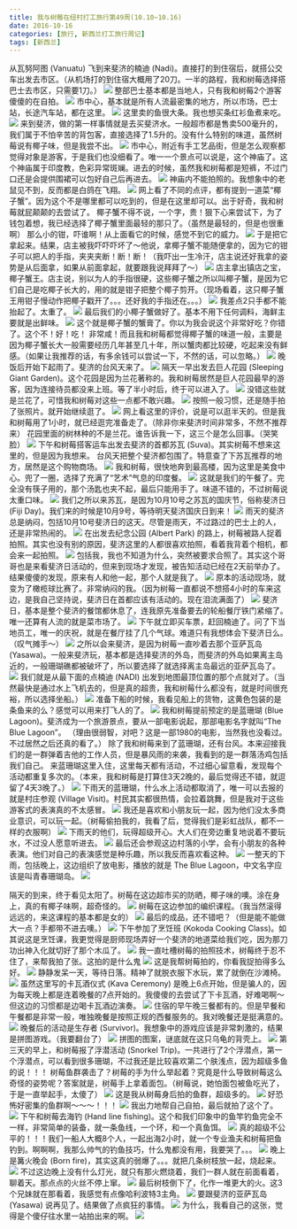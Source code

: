 ```yaml
---
title: 我与树莓在纽村打工旅行第49周(10.10~10.16)
date: 2016-10-16
categories: [旅行, 新西兰打工旅行周记]
tags: [新西兰]    
---
```






从瓦努阿图 (Vanuatu) 飞到来斐济的楠迪 (Nadi)。直接打的到住宿后，就搭公交车出发去市区。（从机场打的到住宿大概用了20刀。一半的路程，我和树莓选择搭巴士去市区，只需要1刀。）
![](/event/2016_10_16_p1.jpg)
整部巴士基本都是当地人，只有我和树莓2个游客傻傻的在自拍。
![](/event/2016_10_16_p2.jpg)
市中心，基本就是所有人流最密集的地方，所以市场，巴士站，长途汽车站，都在这里。
![](/event/2016_10_16_p3.jpg)
这里卖的鱼很大条。我也想买条红衫鱼煮来吃。
![](/event/2016_10_16_p4.jpg)
来到斐济，做的第一样事情就是去买斐济水。一般超市都是售卖500毫升的，我们属于不怕辛苦的背包客，直接选择了1.5升的。没有什么特别的味道，虽然树莓说有椰子味，但是我尝不出。
![](/event/2016_10_16_p5.jpg)
市中心，附近有手工艺品街，但是怎么观察都觉得对象是游客，于是我们也没细看了。唯一一个景点可以说是，这个神庙了。这个神庙属于印度教，色彩异常斑斓。进去的时候，虽然我和树莓都是短裤，不过门口还是会提供围裙可以包好自己后再进去。
![](/event/2016_10_16_p6.jpg)
神庙内不能拍照的。我想象中的老鼠见不到，反而都是白鸽在飞翔。
![](/event/2016_10_16_p7.jpg)
网上看了不同的点评，都有提到一道菜“椰子蟹”。因为这个不是哪里都可以吃到的，但是在这里却可以。出于好奇，我和树莓就屁颠颠的去尝试了。
椰子蟹不得不说，一个字，贵！狠下心来尝试下，为了钱包着想，我已经选择了椰子蟹里面最轻的那只了。（虽然是最轻的，但是也很重啊）
那么小的钳，吓谁啊！从上面看它的时候，感觉不到它的威力。
![](/event/2016_10_16_p8.jpg)
于是把它拿起来。结果，店主被我吓吓吓坏了～他说，拿椰子蟹不能随便拿的，因为它的钳子可以把人的手指，夹夹夹断！断！断！（我吓出一生冷汗，店主说还好我拿的姿势是从后面拿，如果从前面拿起，就要跟我说拜拜了～）
![](/event/2016_10_16_p9.jpg)
店主拿出镇店之宝，椰子蟹王。店主说，别以为人的手指很硬，这些椰子蟹之所以叫椰子蟹，是因为它们自己是吃椰子长大的，用的就是钳子把整个椰子剪开。（现场看着，这只椰子蟹王用钳子慢动作把椰子戳开了。。。还好我的手指还在。。。）
![](/event/2016_10_16_p10.jpg)
我差点2只手都不能抬起了。太重了。
![](/event/2016_10_16_p11.jpg)
最后我们的小椰子蟹做好了。基本不用下任何调料，海鲜主要就是出鲜味。
![](/event/2016_10_16_p12.jpg)
这个就是椰子蟹的蟹膏了。你以为我会说这个非常好吃？你错了。这个不！好！吃！ 非常咸！而且我和树莓都觉得椰子蟹的味道一般，主要是因为椰子蟹长大一般需要经历几年甚至几十年，所以蟹肉都比较硬，吃起来没有鲜感。（如果让我推荐的话，有多余钱可以尝试一下，不然的话，可以忽略。）
![](/event/2016_10_16_p13.jpg)
晚饭后开始下起雨了。斐济的台风天来了。
![](/event/2016_10_16_p14.jpg)
隔天一早出发去巨人花园 (Sleeping Giant Garden)。这个花园是因为兰花著称的。我和树莓居然是巨人花园最早的游客，因为连接待员都没来上班。等了半小时后，终于可以进入了。
![](/event/2016_10_16_p15.jpg)
没错这些就是兰花了，可惜我和树莓对这些一点都不敢兴趣。
![](/event/2016_10_16_p16.jpg)
按照一般习惯，还是随手拍了张照片。就开始继续逛了。
![](/event/2016_10_16_p17.jpg)
网上看这里的评价，说是可以逛半天的。但是我和树莓用了1小时，就已经逛完准备走了。（除非你来斐济时间非常多，不然不推荐来）
花园里面的树林种的不是兰花。谁告诉我一下，这三个是怎么回事。（哭笑脸）
![](/event/2016_10_16_p18.jpg)
下午和树莓搭客运车出发去斐济的首都苏瓦 (Suva)。其实树莓不想来这里的，但是因为我想来。
台风天把整个斐济都包围了。特意查了下苏瓦推荐的地方，居然是这个购物商场。
![](/event/2016_10_16_p20.jpg)
我和树莓，很快地奔到最高楼，因为这里是美食中心。兜了一圈，选择了充满了“艺术”气息的印度餐。
![](/event/2016_10_16_p21.jpg)
这就是我们的午餐了。完全没有筷子用的，那个汤匙也夹不起，最后只能用手了。味道不错的，不过树莓说太重口味。
![](/event/2016_10_16_p22.jpg)
我们之所以来苏瓦，是因为10月10号之苏瓦的国庆节，俗称斐济日 (Fiji Day)。我们来的时候是10月9号，等待明天斐济国庆日到来！
![](/event/2016_10_16_p23.jpg)
雨天的斐济总是纳闷，包括10月10号斐济日的这天。尽管是雨天，不过路过的巴士上的人，还是非常热闹的。
![](/event/2016_10_16_p24.jpg)
在出发去纪念公园 (Albert Park) 的路上，树莓被路人捉着拍照。其实也没有别的原因，斐济这里的人都很喜欢拍照，看着我背着个相机，都会来一起拍照。
![](/event/2016_10_16_p25.jpg)
包括我，我也不知道为什么，突然被要求合照了。其实这个哥哥也是来看斐济日活动的，但来到现场才发现，被告知活动已经在2天前举办了。结果傻傻的发现，原来有人和他一起，那个人就是我了。
![](/event/2016_10_16_p26.jpg)
原本的活动现场，就变为了橄榄球比赛了。非常纳闷的我。（因为树莓一直都说不想搭4小时的车来这边，是我自己坚持说，斐济日在首都应该有活动的。现在泪流满面了）
![](/event/2016_10_16_p27.jpg)
斐济日，基本是整个斐济的餐馆都休息了，连我原先准备要去的轮船餐厅铁门紧缩了。唯一还算有人流的就是菜市场了。
![](/event/2016_10_16_p28.jpg)
下午就立即买车票，赶回楠迪了。问了下当地员工，唯一的庆祝，就是在餐厅挂了几个气球。难道只有我想体会下斐济日么。（叹气摊手～）
![](/event/2016_10_16_p29.jpg)
之所以会来斐济，是因为树莓一直吵着去那个亚萨瓦岛 (Yasawa)。一般来斐济玩，基本都是选择斐济的外岛，而斐济的外岛如果离主岛近的，一般珊瑚礁都被破坏了，所以要选择了就选择离主岛最远的亚萨瓦岛了。
![](/event/2016_10_16_p31.jpg)
我们就是从最下面的点楠迪 (NADI) 出发到地图最顶位置的那个点就对了。（当然最快是通过水上飞机去的，但是真的超贵，我和树莓什么都没有，就是时间很充裕，所以选择坐船。）
![](/event/2016_10_16_p32.jpg)
准备下船的时候，我看见船上的货物，这黄色包装的是条鱼来的么？感觉可以用来打飞人的了。
![](/event/2016_10_16_p33.jpg)
我和树莓提前预定的是蓝珊瑚 (Blue Lagoon)。斐济成为一个旅游景点，要从一部电影说起，那部电影名字就叫“The Blue Lagoon”。 （理由很弱智，对吧？这是一部1980的电影，当然我也没看过。不过居然之后还真的看了。）
除了我和树莓来到了蓝珊瑚，还有台风。本来迎接我们的是一群弹着吉他的工作人员，但是暴风雨的来袭，我看到的是一群落汤鸡包括我们自己。
来蓝珊瑚这里入住，这里每天都有活动，不过细心留意看，发现每个活动都重复多次的。（本来，我和树莓是打算住3天2晚的，最后觉得还不错，就逗留了4天3晚了。）
![](/event/2016_10_16_p34.jpg)
下雨天的蓝珊瑚，什么水上活动都取消了，唯一可以去报的就是村庄参观 (Village Visit)。村民其实都很热情，会拉着跳舞，但是我对于这些游客式的表演真的不太感冒。
![](/event/2016_10_16_p35.jpg)
我还是喜欢和小朋友玩一起，因为他们没太多商业意识，可以玩一起。（树莓偷拍我的，我看了后，觉得我们是彩虹战队，都不一样的衣服啊）
![](/event/2016_10_16_p38.jpg)
下雨天的他们，玩得超级开心。大人们在旁边重复地说着不要玩水，不过没人愿意听进去。
![](/event/2016_10_16_p36.jpg)
最后还会参观这边村落的小学，会有小朋友的各种表演。他们对自己的表演感觉是种乐趣，所以我反而喜欢看这种。
![](/event/2016_10_16_p37.jpg)
一整天的下雨，包括晚上，这边组织了放电影，播放的就是 The Blue Lagoon，中文名字应该是叫青春珊瑚岛。
![](/event/2016_10_16_p39.jpg)

隔天的到来，终于看见太阳了。树莓在这边超市买的防晒，椰子味的噢。涂在身上，真的有椰子味啊，超奇怪的。
![](/event/2016_10_16_p41.jpg)
树莓在这边参加的编织课程。（我当然滚得远远的，来这课程的基本都是女的）
![](/event/2016_10_16_p42.jpg)
最后的成品，还不错吧？（但是能不能做大一点？手都带不进去噢。）
![](/event/2016_10_16_p43.jpg)
下午参加了烹饪班 (Kokoda Cooking Class)。如其说这是烹饪课，我更觉得是厨师现场弄好一个斐济的地道菜给我们吃，因为那刀功出神入化就切好了那个木瓜了。
![](/event/2016_10_16_p40.jpg)
我一直吐槽树莓的拍照技术，树莓终于忍不住了，来帮我拍了张。这拍的是什么鬼
![](/event/2016_10_16_p44.jpg)
这是我帮树莓拍的，你看我捉拍得多么好。
![](/event/2016_10_16_p45.jpg)
静静发呆一天，等待日落。精神了就脱衣服下水玩，累了就倒在沙滩椅。
![](/event/2016_10_16_p46.jpg)
虽然这里写的卡瓦酒仪式 (Kava Ceremony) 是晚上6点开始，但是骗人的，因为每天晚上都是连着晚餐的7点开始的。我傻傻的去尝试了下卡瓦酒，好难喝啊～但这边的习惯都是边喝卡瓦酒边演奏。
![](/event/2016_10_16_p47.jpg)
住宿的早午晚三餐都有的。但是早餐和午餐都是非常一般，唯独晚餐是按照正规的西餐服务的。我对晚餐还是挺满意的。
![](/event/2016_10_16_p48.jpg)
晚餐后的活动是生存者 (Survivor)。我想象中的游戏应该是非常刺激的，结果是拼图游戏。（我要翻台了）
![](/event/2016_10_16_p49.jpg)
拼图的图案，谜底就在这只乌龟的背壳上。
![](/event/2016_10_16_p50.jpg)
第三天的早上，和树莓报了浮潜活动 (Snorkel Trip)。一共进行了2个浮潜点，第一个浮潜点，可以看到很多珊瑚，不过我还是比较喜欢第二个肤浅点，因为超级多鱼的说！！！
树莓鱼群袭击了？树莓的手为什么举起着？究竟是什么导致树莓这么奇怪的姿势呢？答案就是，树莓手上拿着面包。（树莓说，她怕面包被鱼吃光了，于是一直举起手，太傻了）
![](/event/2016_10_16_p51.gif.jpg)
这是我从树莓身后拍的鱼群，超级多的。
![](/event/2016_10_16_p52.jpg)
好恐怖好密集的鱼群啊～～～！！！
![](/event/2016_10_16_p53.gif.jpg)
我出力地帮自己自拍，最后就拍了这个了。
![](/event/2016_10_16_p54.jpg)
下午和树莓去海钓 (Hand line fishing)。这个和我们印象中的鱼竿钓鱼完全不一样，非常简单的装备，就一条鱼线，一个环，和一个真鱼饵。
![](/event/2016_10_16_p55.jpg)
真的超级不公平的！！！我们一船人大概8个人，一起出海2小时，就一个专业渔夫和树莓把鱼钓到。啊啊啊，我那么帅气的钓鱼技巧，什么鬼都没有用，我要哭了。。。
![](/event/2016_10_16_p56.gif.jpg)
晚上是篝火晚会 (Born fire)，其实这真的弱爆了。。。就把几条树枝放一起，烧起来。
![](/event/2016_10_16_p57.jpg)
不过这边晚上没有什么灯光，就只有那火燃烧着，我们一群人就在前面看着，聊着天。那点点的火丝不停上窜。
![](/event/2016_10_16_p58.jpg)
最后树枝倒下了，化作一堆更大的火。这3个兄妹就在那看着，我感觉有点像哈利波特3主角。
![](/event/2016_10_16_p59.jpg)
要跟斐济的亚萨瓦岛 (Yasawa) 说再见了。结果做了点疯狂的事情。 
![](/event/2016_10_16_p60.jpg)
为什么，我看自己的这张，觉得是个傻仔往水里一站拍出来的啊。
![](/event/2016_10_16_p61.jpg)